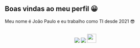 ## Boas vindas ao meu perfil 😀

Meu nome é João Paulo e eu trabalho como TI desde 2021 😎

<br>

<!-- REDES SOCIAIS -->
<div align="center">
  <a href="https://www.instagram.com/joaopaulojps_?igsh=NGZxZGl2MjRuZXBl" target="_blank"><img src="https://img.shields.io/badge/-Instagram-%23E4405F?style=for-the-badge&logo=instagram&logoColor=white" target="_blank"></a>
  <a href="https://www.linkedin.com/in/joao-paulo-santana-de-araujo/" target="_blank"><img src="https://img.shields.io/badge/-LinkedIn-%230077B5?style=for-the-badge&logo=linkedin&logoColor=white" target="_blank"></a>  
   <a href="mailto:joaosenai159@gmail.com" target="_blank"><img src="https://play-lh.googleusercontent.com/D1Dz2BjPYev_oyksKXsdtAS66a_2Ql-sklpzTnwR9lqnDG_P5lAJEtfR70FudJ0XMA=s48-rw" style='width: 28px' target="_blank"></a>  
  
</div>
